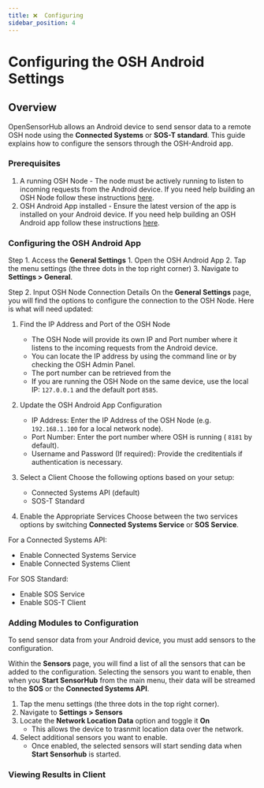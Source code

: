```yaml
---
title: ❌  Configuring
sidebar_position: 4
---
```


# Configuring the OSH Android Settings

## Overview
OpenSensorHub allows an Android device to send sensor data to a remote OSH node using the **Connected Systems** or **SOS-T standard**. This guide explains how to configure the sensors through the OSH-Android app.

### Prerequisites
1. A running OSH Node - The node must be actively running to listen to incoming requests from the Android device. If you need help building an OSH Node follow these instructions [here](../osh-node/build.md).
2. OSH Android App installed - Ensure the latest version of the app is installed on your Android device. If you need help building an OSH Android app follow these instructions [here](build.md).
 


### Configuring the OSH Android App
Step 1. Access the **General Settings** 
    1. Open the OSH Android App
    2. Tap the menu settings (the three dots in the top right corner)
    3. Navigate to  **Settings > General**. 

Step 2. Input OSH Node Connection Details
On the **General Settings** page, you will find the options to configure the connection to the OSH Node. Here is what will need updated:

1. Find the IP Address and Port of the OSH Node
    - The OSH Node will provide its own IP and Port number where it listens to the incoming requests from the Android device.
    - You can locate the IP address by using the command line or by checking the OSH Admin Panel.
    - The port number can be retrieved from the 
    - If you are running the OSH Node on the same device, use the local IP: `127.0.0.1` and the default port `8585`.
2. Update the OSH Android App Configuration
    - IP Address: Enter the IP Address of the OSH Node (e.g. `192.168.1.100` for a local network node).
    - Port Number: Enter the port number where OSH is running ( `8181` by default).
    - Username and Password (If required): Provide the creditentials if authentication is necessary.

3. Select a Client
Choose the following options based on your setup:
    - Connected Systems API (default)
    - SOS-T Standard

4. Enable the Appropriate Services
Choose between the two services options by switching **Connected Systems Service** or **SOS Service**.


For a Connected Systems API:
- Enable Connected Systems Service
- Enable Connected Systems Client

For SOS Standard:
- Enable SOS Service
- Enable SOS-T Client



### Adding Modules to Configuration
To send sensor data from your Android device, you must add sensors to the configuration.

Within the **Sensors** page, you will find a list of all the sensors that can be added to the configuration. Selecting the sensors you want to enable, then when you **Start SensorHub** from the main menu, their data will be streamed to the **SOS** or the **Connected Systems API**. 

1. Tap the menu settings (the three dots in the top right corner).
2. Navigate to **Settings > Sensors**
3. Locate the **Network Location Data** option and toggle it **On**
    - This allows the device to trasnmit location data over the network. 
4. Select additional sensors you want to enable.
    - Once enabled, the selected sensors will start sending data when **Start Sensorhub** is started. 



### Viewing Results in Client





